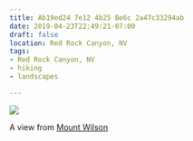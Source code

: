 ```yaml
---
title: Ab19ed24 7e12 4b25 Be6c 2a47c33294ab
date: 2019-04-23T22:49:21-07:00
draft: false
location: Red Rock Canyon, NV
tags:
- Red Rock Canyon, NV
- hiking
- landscapes

---
```



![](https://d17enza3bfujl8.cloudfront.net/mount-wilson.png)

A view from [Mount Wilson](https://www.summitpost.org/mount-wilson/150885)

